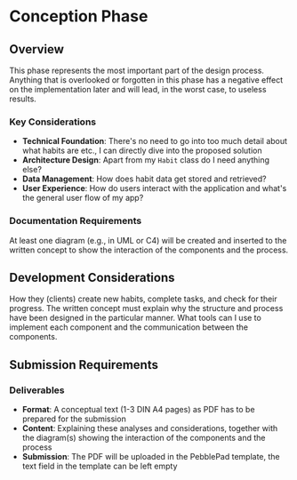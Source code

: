 # Conception Phase

## Overview

This phase represents the most important part of the design process. Anything that is overlooked or forgotten in this phase has a negative effect on the implementation later and will lead, in the worst case, to useless results.

### Key Considerations

- **Technical Foundation**: There's no need to go into too much detail about what habits are etc., I can directly dive into the proposed solution
- **Architecture Design**: Apart from my `Habit` class do I need anything else? 
- **Data Management**: How does habit data get stored and retrieved? 
- **User Experience**: How do users interact with the application and what's the general user flow of my app? 

### Documentation Requirements

At least one diagram (e.g., in UML or C4) will be created and inserted to the written concept to show the interaction of the components and the process.


## Development Considerations

How they (clients) create new habits, complete tasks, and check for their progress. The written concept must explain why the structure and process have been designed in the particular manner. What tools can I use to implement each component and the communication between the components.

## Submission Requirements

### Deliverables

- **Format**: A conceptual text (1-3 DIN A4 pages) as PDF has to be prepared for the submission
- **Content**: Explaining these analyses and considerations, together with the diagram(s) showing the interaction of the components and the process
- **Submission**: The PDF will be uploaded in the PebblePad template, the text field in the template can be left empty


